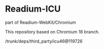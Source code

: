 Readium-ICU
==========

part of Readium-WebKit/Chromium

This repository based on Chromium 18 branch.

/trunk/deps/third_party/icu46@119726
